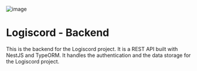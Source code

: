 ![image](https://cdn.discordapp.com/attachments/1006639743481688074/1187869368168743073/logo.png)

# Logiscord - Backend

This is the backend for the Logiscord project. It is a REST API built with NestJS and TypeORM.
It handles the authentication and the data storage for the Logiscord project.